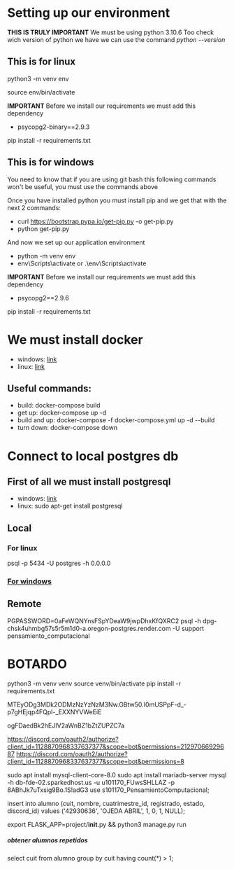 # Setting up our environment

**THIS IS TRULY IMPORTANT**
We must be using python 3.10.6
Too check wich version of python we have we can use the command *python --version*

## This is for linux
python3 -m venv env

source env/bin/activate

**IMPORTANT**
Before we install our requirements we must add this dependency
- psycopg2-binary==2.9.3

pip install -r requirements.txt

## This is for windows

You need to know that if you are using git bash this following commands won't be useful, you must use the commands above

Once you have installed python you must install pip and we get that with the next 2 commands:
- curl https://bootstrap.pypa.io/get-pip.py -o get-pip.py
- python get-pip.py

And now we set up our application environment
- python -m venv env
- env\Scripts\activate or .\env\Scripts\activate

**IMPORTANT**
Before we install our requirements we must add this dependency
- psycopg2==2.9.6

pip install -r requirements.txt

# We must install docker

- windows: [link](https://docs.docker.com/desktop/install/windows-install/)
- linux: [link](https://phoenixnap.com/kb/install-docker-on-ubuntu-20-04)

## Useful commands:

- build: docker-compose build
- get up: docker-compose up -d
- build and up: docker-compose -f docker-compose.yml up -d --build
- turn down: docker-compose down

# Connect to local postgres db

## First of all we must install postgresql

- windows: [link](https://www.enterprisedb.com/downloads/postgres-postgresql-downloads)
- linux: sudo apt-get install postgresql

## Local
### For linux
psql -p 5434 -U postgres -h 0.0.0.0

### [For windows](https://stackoverflow.com/questions/56993263/connect-to-dockerized-postgres-from-windows-docker-host)


## Remote 
PGPASSWORD=0aFeWQNYnsFSpYDeaW9jwpDhxKfQXRC2 psql -h dpg-chsk4uhmbg57s5r5m1d0-a.oregon-postgres.render.com -U support pensamiento_computacional


# BOTARDO

python3 -m venv venv
source venv/bin/activate
pip install -r requirements.txt

MTEyODg3MDk2ODMzNzYzNzM3Nw.GBtw50.I0mUSPpF-d_-p7gHEjqp4FQpl-_EXXNYVWeEiE

ogFDaedBk2hEJIV2aWnBZ1bZtZUPZC7a

https://discord.com/oauth2/authorize?client_id=1128870968337637377&scope=bot&permissions=21297066929687
https://discord.com/oauth2/authorize?client_id=1128870968337637377&scope=bot&permissions=8


sudo apt install mysql-client-core-8.0
sudo apt install mariadb-server
mysql -h db-fde-02.sparkedhost.us -u u101170_FUwsSHLLAZ -p
8ABhJk7uTxsig9Bo.1S!adG3
use s101170_PensamientoComputacional;


insert into alumno (cuit, nombre, cuatrimestre_id, registrado, estado, discord_id) values ('42930636', 'OJEDA ABRIL', 1, 0, 1, NULL);


export FLASK_APP=project/__init__.py &&  python3 manage.py run

##### obtener alumnos repetidos
select cuit from alumno group by cuit having count(*) > 1;

